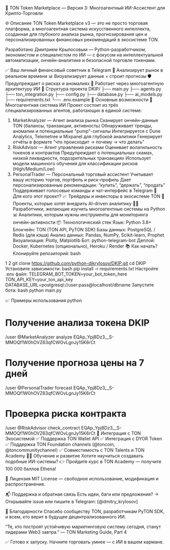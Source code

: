 🚀 TON Token Marketplace — Версия 3: Многоагентный ИИ-Ассистент для Крипто-Торговли


🌐 Описание
TON Token Marketplace v3 — это не просто торговая платформа, а многоагентная система искусственного интеллекта, созданная для глубокого анализа рынка, прогнозирования цен и персонализированных финансовых рекомендаций в экосистеме TON.

Разработано Дмитрием Крылосовым — Python-разработчиком, экономистом и специалистом по ИИ — с фокусом на интеллектуальной автоматизации, ончейн-аналитике и безопасной торговле токенами.

✅ Ваш личный финансовый советник в Telegram
🧠 Анализирует рынок в реальном времени
📊 Визуализирует данные + строит прогнозы
🛡 Предупреждает о рисках и аномалиях
🤖 Работает через многоагентную архитектуру ИИ 
📁 Структура проекта
DKIP/
├── main.py
├── agents.py
├── ton_integration.py
├── config.py
├── database.py
├── ai_models.py
├── requirements.txt
└── .env.example
🚀 Основные возможности
🤖 Многоагентная система ИИ
Проект состоит из трёх специализированных агентов, работающих в единой системе:

1. MarketAnalyzer — Агент анализа рынка
Сканирует ончейн-данные TON (балансы, транзакции, активность)
Обнаруживает тренды, аномалии и потенциальные "pump"-сигналы
Интегрируется с Dune Analytics, Telemetree и Mixpanel для глубокой аналитики
Генерирует отчёты в формате “что происходит → почему → что делать”
2. RiskAdvisor — Агент управления рисками
Оценивает волатильность токенов и контрактов
Предупреждает о потенциальных скамах, низкой ликвидности, подозрительных транзакциях
Использует модели машинного обучения для классификации рисков (High/Medium/Low)
3. PersonalTrader — Персональный торговый ассистент
Учитывает вашу историю торгов, портфель и риск-профиль
Дает персонализированные рекомендации: “купить”, “держать”, “продать”
Поддерживает голосовые команды и чат-интерфейс в Telegram
🎯 Для кого этот проект?
📈 Трейдеры и инвесторы в экосистеме TON
💼 Проекты, которые хотят внедрить AI-driven аналитику
🧑‍💻 Разработчики, желающие изучить многоагентные системы на Python
📊 Аналитики, которым нужны инструменты для мониторинга ончейн-активности
📦 Технологический стек
Язык: Python 3.8+
Блокчейн: TON (TON API, PyTON SDK)
Базы данных: PostgreSQL / Redis (для кэша)
Анализ данных: Pandas, NumPy, Scikit-learn, Prophet
Визуализация: Plotly, Matplotlib
Бот: python-telegram-bot
Деплой: Docker, Kubernetes (опционально), Heroku / Render
📚 Как начать?
Клонируйте репозиторий:
bash


1
2
git clone https://github.com/python-dikrylosov/DKIP.git
cd DKIP
Установите зависимости:
bash
pip install -r requirements.txt
Настройте .env файл:
TELEGRAM_BOT_TOKEN=your_bot_token_here
TON_API_KEY=your_ton_api_key
DATABASE_URL=postgresql://user:pass@localhost/dbname
Запустите бота:
bash
python main.py

📈 Примеры использования
python

# Получение анализа токена DKIP
/user @MarketAnalyzer analyze EQAp_Ypj8Dz3__S-MMOQf1W0hOVZ63qfCWOvLgnJy15K6rCt

# Получение прогноза цены на 7 дней
/user @PersonalTrader forecast EQAp_Ypj8Dz3__S-MMOQf1W0hOVZ63qfCWOvLgnJy15K6rCt

# Проверка риска контракта
/user @RiskAdvisor check_contract EQAp_Ypj8Dz3__S-MMOQf1W0hOVZ63qfCWOvLgnJy15K6rCt
📢 Интеграция с TON Экосистемой
✅ Поддержка TON Wallet API
✅ Интеграция с DYOR Token
✅ Поддержка TON Foundation channels (@toncoin, @toncommunitychannel)
✅ Совместимость с TON Talents и TON Academy
🧑‍🏫 Обучение и развитие
Хотите научиться создавать подобные ИИ-системы?
👉 Пройдите курс в TON Academy — получите 100 000 баллов Ethena!

📄 Лицензия
MIT License — свободное использование, модификация и распространение.

📬 Поддержка и обратная связь
Есть идеи, баги или предложения?
→ Открывайте issue или пишите в Telegram: [@dmitry_krylosov]

🌱 Благодарности
Спасибо сообществу TON, разработчикам PyTON SDK, и всем, кто верит в будущее децентрализованного ИИ.

“Те, кто построят устойчивую маркетинговую систему сегодня, станут лидерами Web3 завтра.”
— TON Marketing Guide, Part 4 

✅ Готово к запуску. Начните торговать умнее — с ИИ в вашем кармане.

